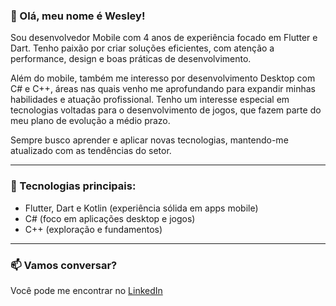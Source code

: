 ### 👋 Olá, meu nome é Wesley!

Sou desenvolvedor Mobile com 4 anos de experiência focado em Flutter e Dart. Tenho paixão por criar soluções eficientes, com atenção a performance, design e boas práticas de desenvolvimento.

Além do mobile, também me interesso por desenvolvimento Desktop com C# e C++, áreas nas quais venho me aprofundando para expandir minhas habilidades e atuação profissional. Tenho um interesse especial em tecnologias voltadas para o desenvolvimento de jogos, que fazem parte do meu plano de evolução a médio prazo.

Sempre busco aprender e aplicar novas tecnologias, mantendo-me atualizado com as tendências do setor.

---

### 💼 Tecnologias principais:

* Flutter, Dart e Kotlin (experiência sólida em apps mobile)
* C# (foco em aplicações desktop e jogos)
* C++ (exploração e fundamentos)

---

### 📫 Vamos conversar?

Você pode me encontrar no [LinkedIn](https://www.linkedin.com/in/wesley-souza-469553227/)
